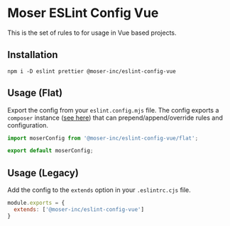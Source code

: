 # Moser ESLint Config Vue

This is the set of rules to for usage in Vue based projects.

## Installation

```shell
npm i -D eslint prettier @moser-inc/eslint-config-vue
```

## Usage (Flat)

Export the config from your `eslint.config.mjs` file. The config exports a `composer` instance ([see here](https://github.com/antfu/eslint-flat-config-utils)) that can prepend/append/override rules and configuration.

```ts
import moserConfig from '@moser-inc/eslint-config-vue/flat';

export default moserConfig;
```

## Usage (Legacy)

Add the config to the `extends` option in your `.eslintrc.cjs` file.

```js
module.exports = {
  extends: ['@moser-inc/eslint-config-vue']
}
```
